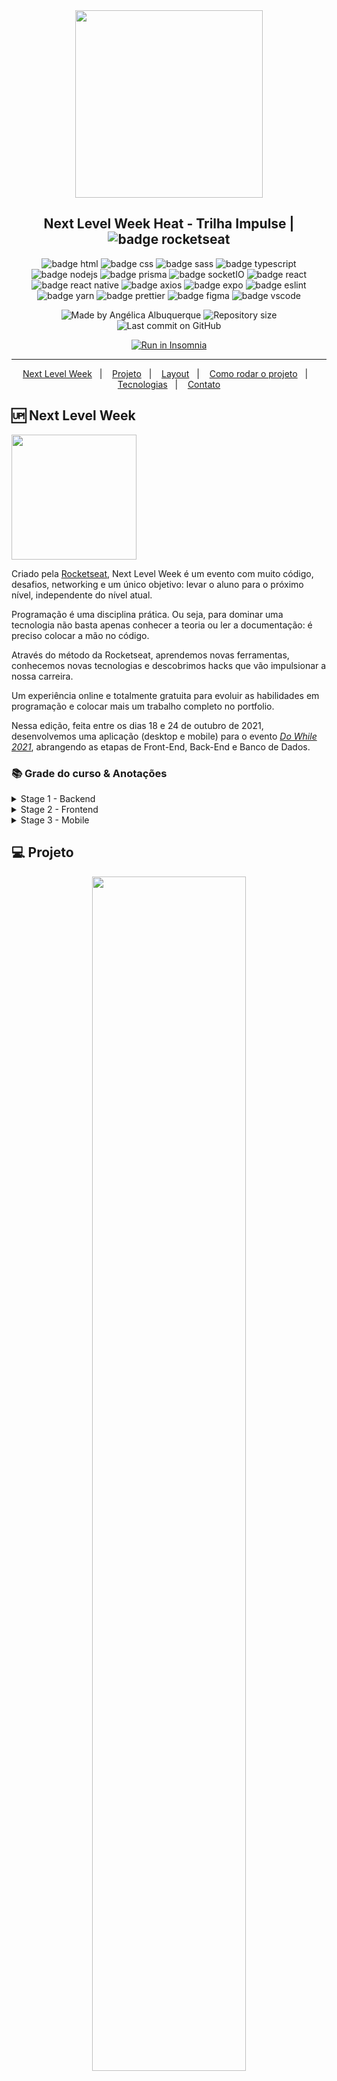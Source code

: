 <div align="center">
    <img src=".github\Logo DoWhile - 2021.png" width="300px"/>
</div>

<h2 align="center">
   Next Level Week Heat - Trilha Impulse | <img alt="badge rocketseat" align="center" src="https://raw.githubusercontent.com/angelicaalbuquerque/badges-and-icons/56834a01279853fcf3ce5c7bf058f217fb2be110/badges/rocketseat.svg">
</h2>

<p align="center">
<img alt="badge html" src="https://raw.githubusercontent.com/angelicaalbuquerque/badges-and-icons/f96545c39b9ff34534ee166d78e4bcef00de3928/badges/html.svg">
<img alt="badge css" src="https://raw.githubusercontent.com/angelicaalbuquerque/badges-and-icons/f96545c39b9ff34534ee166d78e4bcef00de3928/badges/css.svg">
<img alt="badge sass" src="https://raw.githubusercontent.com/angelicaalbuquerque/badges-and-icons/492c87722a25eca3883de8ee892966c9dd1e86e3/badges/sass.svg">
<img alt="badge typescript" src="https://raw.githubusercontent.com/angelicaalbuquerque/badges-and-icons/56834a01279853fcf3ce5c7bf058f217fb2be110/badges/typescript.svg">
<img alt="badge nodejs" src="https://raw.githubusercontent.com/angelicaalbuquerque/badges-and-icons/56834a01279853fcf3ce5c7bf058f217fb2be110/badges/node.svg">
<img alt="badge prisma" src="https://raw.githubusercontent.com/angelicaalbuquerque/badges-and-icons/c9e524d15d9b06b9a9bf5b9f3460618df3007b62/badges/prisma.svg">
<img alt="badge socketIO" src="https://raw.githubusercontent.com/angelicaalbuquerque/badges-and-icons/492c87722a25eca3883de8ee892966c9dd1e86e3/badges/socketio.svg">
<img alt="badge react" src="https://raw.githubusercontent.com/angelicaalbuquerque/badges-and-icons/56834a01279853fcf3ce5c7bf058f217fb2be110/badges/badge-react.svg">
<img alt="badge react native" src="https://raw.githubusercontent.com/angelicaalbuquerque/badges-and-icons/56834a01279853fcf3ce5c7bf058f217fb2be110/badges/react-native.svg">

<img alt="badge axios" src="https://raw.githubusercontent.com/angelicaalbuquerque/badges-and-icons/492c87722a25eca3883de8ee892966c9dd1e86e3/badges/axios.svg">

<img alt="badge expo" src="https://raw.githubusercontent.com/angelicaalbuquerque/badges-and-icons/56834a01279853fcf3ce5c7bf058f217fb2be110/badges/expo.svg">
<img alt="badge eslint" src="https://raw.githubusercontent.com/angelicaalbuquerque/badges-and-icons/56834a01279853fcf3ce5c7bf058f217fb2be110/badges/eslint.svg">
<img alt="badge yarn" src="https://raw.githubusercontent.com/angelicaalbuquerque/badges-and-icons/56834a01279853fcf3ce5c7bf058f217fb2be110/badges/yarn.svg">
<!-- <img alt="badge Elixir" src="https://raw.githubusercontent.com/angelicaalbuquerque/badges-and-icons/bf23a97385cbc48685f4cee3afcb2ede324e1452/badges/elixir.svg"> -->
<!-- <img alt="badge Erlang" src="https://raw.githubusercontent.com/angelicaalbuquerque/badges-and-icons/bf23a97385cbc48685f4cee3afcb2ede324e1452/badges/erlang.svg"> -->
<!-- <img alt="badge Phoenix" src="https://raw.githubusercontent.com/angelicaalbuquerque/badges-and-icons/bf23a97385cbc48685f4cee3afcb2ede324e1452/badges/phoenix.svg"> -->
<!-- <img alt="badge PostgreSQL" src="https://raw.githubusercontent.com/angelicaalbuquerque/badges-and-icons/bf23a97385cbc48685f4cee3afcb2ede324e1452/badges/postgreSQL.svg"> -->
<img alt="badge prettier" src="https://raw.githubusercontent.com/angelicaalbuquerque/badges-and-icons/56834a01279853fcf3ce5c7bf058f217fb2be110/badges/prettier-2.svg">
<img alt="badge figma" src="https://raw.githubusercontent.com/angelicaalbuquerque/badges-and-icons/56834a01279853fcf3ce5c7bf058f217fb2be110/badges/figma.svg">
<img alt="badge vscode" src="https://raw.githubusercontent.com/angelicaalbuquerque/badges-and-icons/f96545c39b9ff34534ee166d78e4bcef00de3928/badges/visual-studio-code.svg">
</p>

<p align="center">
<img alt="Made by Angélica Albuquerque" src="https://img.shields.io/badge/made%20by-Angélica Albuquerque-%20?color=ff396e">
<img alt="Repository size" src="https://img.shields.io/github/repo-size/angelicaalbuquerque/do-while_nlw-rocketseat?color=ff396e">
<img alt="Last commit on GitHub" src="https://img.shields.io/github/last-commit/angelicaalbuquerque/do-while_nlw-rocketseat?color=ff396e">
</p>

 <p align="center">
  <a href="https://insomnia.rest/run/?label=NLW%20-%20DoWhile&uri=Insomnia_DoWhile.json" target="_blank"><img src="https://insomnia.rest/images/run.svg" alt="Run in Insomnia"></a>
</p>

---

<p align="center">
  <a href="#-next-level-week">Next Level Week</a>&nbsp;&nbsp;&nbsp;|&nbsp;&nbsp;&nbsp;
  <a href="#-Projeto">Projeto</a>&nbsp;&nbsp;&nbsp;|&nbsp;&nbsp;&nbsp;
  <a href="#-layout">Layout</a>&nbsp;&nbsp;&nbsp;|&nbsp;&nbsp;&nbsp;
  <a href="#-como-rodar-o-projeto">Como rodar o projeto</a>&nbsp;&nbsp;&nbsp;|&nbsp;&nbsp;&nbsp;
  <a href="#-Tecnologias">Tecnologias</a>&nbsp;&nbsp;&nbsp;|&nbsp;&nbsp;&nbsp;
  <a href="#-Entre-em-contato">Contato</a>
</p>

## 🆙 Next Level Week

<div align="left">
    <img src=".github\nlwheat.png" width="200px"/>
</div>

<p>
Criado pela <a href="https://rocketseat.com.br/" target="_blank">Rocketseat</a>, Next Level Week é um evento com muito código, desafios, networking e um único objetivo: levar o aluno para o próximo nível, independente do nível atual.

Programação é uma disciplina prática. Ou seja, para dominar uma tecnologia não basta apenas conhecer a teoria ou ler a documentação: é preciso colocar a mão no código.

Através do método da Rocketseat, aprendemos novas ferramentas, conhecemos novas tecnologias e descobrimos hacks que vão impulsionar a nossa carreira.

Um experiência online e totalmente gratuita para evoluir as habilidades em programação e colocar mais um trabalho completo no portfolio.

Nessa edição, feita entre os dias 18 e 24 de outubro de 2021, desenvolvemos uma aplicação (desktop e mobile) para o evento _[Do While 2021](https://dowhile.io/)_, abrangendo as etapas de Front-End, Back-End e Banco de Dados.

### 📚 Grade do curso & Anotações

<details>
  <summary>Stage 1 - Backend</summary>

Nessa aula criamos o backend da aplicação utlizando NodeJS. Nesse projeto utilizamos Typescript, que auxilia no aumento da produtividade em desenvolvimento; utilizamos também Prisma ORM, para trabalhar com banco de dados e Socket.IO para trabalhar comunicação em tempo real.

- Conteúdo técnico - construção do projeto:
  - Criar projeto
  - Instalar Express, Prisma, Typescript
  - Configurar Github OAuth
  - Criar rota login Github
  - Autenticação usuario recebendo o código
  - Cadastro de mensagem
  - Configuração websocket
  - Retornar 3 últimas mensagens
  - Criar profile do usuário

O foco foi a criação do backend usando o NodeJS. As anotações de aula detalhadas estão disponíveis [aqui](https://github.com/angelicaalbuquerque/do-while_nlw-rocketseat/blob/main/Notes-backend.md).

</details>

<details>
  <summary>Stage 2 - Frontend</summary>

Nessa aula criamos o front-end web da nossa aplicação utilizando ReactJS. Além disso, criamos nosso projeto utilizando o Vite, uma ferramenta extremamente performática, TypeScript e CSS modules. Construímos toda interface da aplicação do zero com Flexbox e Grid System, além de termos criado animações utilizando Framer Motion.

</details>

<details>
  <summary>Stage 3 - Mobile</summary>

Nessa aula criamos o front-end mobile da nossa aplicação utilizando React Native. Além disso, criamos nosso projeto utilizando TypeScript e Expo, que proporciona muita produtividade no desenvolvimento. Construímos toda interface da aplicação do zero, além de termos criado animações utilizando o Moti, AsyncStorage e integração em tempo real com socket.io.

</details>

<!--
<details>
  <summary>Stage 4 - Microserviço</summary>

Nessa aula criaremos um microserviço em Elixir responsável por gerar a nuvem de tags das mensagens enviadas na aplicação desenvolvida nos dias anteriores. Usaremos conceitos de concorrência e paralelismo para a contagem de tags, e um processo que executa todos os dias para a geração dessa nuvem de tags. Com isso, utilizaremos o Phoenix, Ecto, o módulo Task a lib Quantum e diversos conceitos do Elixir.

</details>

  -->

</p>

## 💻 Projeto

<div align="center">
    <img src=".github\[NLW Heat - Impulse DoWhile2021.png" width="70%"/>
</div>

Como forma de aquecimento para o evento _[Do While 2021](https://dowhile.io/)_, produzido pela própria Rocketseat para oferecer palestras, painéis, talks, keynotes e workshops para a comunidade de tecnologia, este projeto é um mural de depoimentos/expectativas sobre o evento e utilizado, de fato, no mesmo.

Consiste-se em uma aplicação utilizando várias tecnologias, onde o login é feito com Github para que o usuário consiga deixar suas mensagens. Conforme as mensagens são adicionadas, em tempo real elas aparecem no mural.

Este projeto foi desenvolvido durante a **Trilha Impulse**, desenhada para quem já desenvolveu aplicações para web.

### Web

<p align="center">
 <img alt="Do While" src=".github\dowhile-web-application.gif" width="80%">
</p>

Aplicação _realtime_, com socketIO:

<p align="center">
 <img alt="Do While" src=".github\realtime-application.gif" width="80%">
</p>

### Mobile

<p align="center">
  <img alt="Do While" src=".github\dowhile-mobile.gif" width="30%">
</p>

## 🔖 Layout

Você pode visualizar o layout do projetoatravés [deste link](https://www.figma.com/community/file/1031699316177416916), no [Figma](http://figma.com/).

## 🧭 Como rodar o projeto

O arquivo oficial, com o guia de configuração de ambiente para cada tecnologia, está [aqui](https://efficient-sloth-d85.notion.site/Impulse-240cb588fb8d4089917c7a6cef0008b3).

### Backend

```bash
# Clone este repositório
$ git clone https://github.com/angelicaalbuquerque/do-while_nlw-rocketseat

# Acesse o repositório
$ cd nlw-heat-do-while-2021/backend

# Instale as dependências
$ yarn

# Execute as migrations do Prisma para criação das tabelas no banco
$ yarn prisma migrate dev

# Execute a aplicação em modo de desenvolvimento
$ yarn dev

# rodando na porta 4000
```

### Front-end

```bash
# Clone este repositório
$ git clone https://github.com/angelicaalbuquerque/do-while_nlw-rocketseat

# Acesse este repositório
$ cd nlw-heat-do-while-2021/web

# Instale as dependências
$ yarn

# Execute a aplicação
$ yarn dev

# rodando na porta 3000
```

### Mobile

```Bash
# Clone este repositório
$ git clone https://github.com/angelicaalbuquerque/do-while_nlw-rocketseat

# Acesse este repositório
$ cd nlw-heat-do-while-2021/mobile

# Instale as dependências
$ yarn install

# Execute a aplicação
$ expo start

# O Expo abrirá uma nova janela no navegador; escaneie o qrcode no terminal ou na página aberta pelo Expo

# Caso tenha problema com as fontes, execute:
# $ expo install expo-font @expo-google-fonts/roboto
```

## 🚀 Tecnologias

O projeto foi desenvolvido com as seguintes tecnologias:

<details>
  <summary>Backend</summary>

- [Node.js](https://nodejs.org/)
- [Typescript](https://www.typescriptlang.org/)
- [Cors](https://www.npmjs.com/package/cors)
- [TS-Node-Dev](https://www.npmjs.com/package/ts-node-dev)
- [Express](https://expressjs.com/)
- [SQLite](https://www.sqlite.org/index.html)
- [Axios](https://www.npmjs.com/package/axios)
- [Prisma](https://www.prisma.io/)
- [Socket.IO](https://socket.io/)
- [Insomnia](https://insomnia.rest/)
- [ESLint](https://eslint.org/)
- [Prettier](https://prettier.io/)
- [VS Code](https://code.visualstudio.com/)
  </details>

<details>
  <summary>Frontend</summary>

- [Axios](https://www.npmjs.com/package/axios)
- [Typescript](https://www.typescriptlang.org/)
- [Vite](https://vitejs.dev/)
- [React](https://pt-br.reactjs.org/)
- [React Icons](https://react-icons.netlify.com/#/)
- [React Router](https://www.npmjs.com/package/react-router-dom)
- [SASS](https://sass-lang.com/)
- [Prisma](https://www.prisma.io/)
- [Socket.IO](https://socket.io/)
- [ESLint](https://eslint.org/)
- [Prettier](https://prettier.io/)
- [VS Code](https://code.visualstudio.com/)

</details>

<details>
  <summary>Mobile</summary>

- [Axios](https://www.npmjs.com/package/axios)
- [Typescript](https://www.typescriptlang.org/)
- [Expo](https://expo.io/learn)
- [Expo Google Fonts](https://github.com/expo/google-fonts)
- [React](https://pt-br.reactjs.org/)
- [React Native](https://reactnative.dev/)
- [React Native Iphone X Helper](https://yarnpkg.com/package/react-native-iphone-x-helper)
- [React Native Reanimated](https://docs.swmansion.com/react-native-reanimated/)
- [Svg Transformer](https://github.com/kristerkari/react-native-svg-transformer)
- [Moti](https://moti.fyi/)
- [Socket.IO](https://socket.io/)
- [ESLint](https://eslint.org/)
- [Prettier](https://prettier.io/)
- [VS Code](https://code.visualstudio.com/)
</details>

## 📬 Entre em contato!

<p align="left">
    <a href="https://www.frontangie.dev/" target="blank" style="text-decoration: none; color: unset;">
    <img align="center" src="https://raw.githubusercontent.com/angelicaalbuquerque/badges-and-icons/main/icons/circle/portfolio.svg" alt="frontangie.dev" height="50" width="50" />
  </a>
  <a href="https://linkedin.com/in/angelica-albuquerque/" target="blank" style="text-decoration: none; color: unset;">
    <img align="center" src="https://raw.githubusercontent.com/angelicaalbuquerque/badges-and-icons/main/icons/circle/linkedin.svg" alt="Linkedin" height="50" width="50" />
  </a>
  <a href="mailto:hi@frontangie.dev" target="blank" style="text-decoration: none;">
    <img align="center" src="https://raw.githubusercontent.com/angelicaalbuquerque/badges-and-icons/main/icons/circle/email.svg" alt="Email" height="50" width="50" />
  </a>
  <a href="https://twitter.com/frontangie" target="blank" style="text-decoration: none;">
    <img align="center" src="https://raw.githubusercontent.com/angelicaalbuquerque/badges-and-icons/main/icons/circle/twitter.svg" alt="Twitter" height="50" width="50" />
    </a>
</p>

---

<p align="center">
Feito com ☕ e 🖤 por Angélica Albuquerque
</p>

<p align="center">
<img src="https://raw.githubusercontent.com/angelicaalbuquerque/badges-and-icons/main/gif/hi.gif" width="25px"> 
</p>
